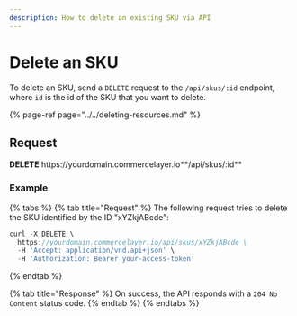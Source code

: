```yaml
---
description: How to delete an existing SKU via API
---
```


# Delete an SKU

To delete an SKU, send a `DELETE` request to the `/api/skus/:id` endpoint, where `id` is the id of the SKU that you want to delete.

{% page-ref page="../../deleting-resources.md" %}

## Request

**DELETE** https://<i></i>yourdomain.commercelayer.io**/api/skus/:id**

### Example

{% tabs %}
{% tab title="Request" %}
The following request tries to delete the SKU identified by the ID "xYZkjABcde":

```javascript
curl -X DELETE \
  https://yourdomain.commercelayer.io/api/skus/xYZkjABcde \
  -H 'Accept: application/vnd.api+json' \
  -H 'Authorization: Bearer your-access-token'
```
{% endtab %}

{% tab title="Response" %}
On success, the API responds with a `204 No Content` status code.
{% endtab %}
{% endtabs %}

